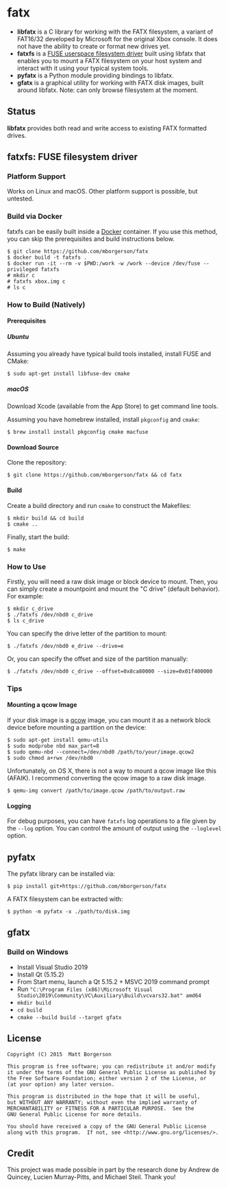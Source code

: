 fatx
====
* **libfatx** is a C library for working with the FATX filesystem, a variant of
  FAT16/32 developed by Microsoft for the original Xbox console. It does not
  have the ability to create or format new drives yet.
* **fatxfs** is a [FUSE userspace filesystem
  driver](https://en.wikipedia.org/wiki/Filesystem_in_Userspace) built using
  libfatx that enables you to mount a FATX filesystem on your host system and
  interact with it using your typical system tools.
* **pyfatx** is a Python module providing bindings to libfatx.
* **gfatx** is a graphical utility for working with FATX disk images, built around libfatx. Note: can only browse filesystem at the moment.

Status
------
**libfatx** provides both read and write access to existing FATX formatted
drives.

fatxfs: FUSE filesystem driver
------------------------------
### Platform Support
Works on Linux and macOS. Other platform support is possible, but untested.

### Build via Docker
fatxfs can be easily built inside a [Docker](https://www.docker.com/)
container. If you use this method, you can skip the prerequisites and
build instructions below.

    $ git clone https://github.com/mborgerson/fatx
    $ docker build -t fatxfs .
    $ docker run -it --rm -v $PWD:/work -w /work --device /dev/fuse --privileged fatxfs
    # mkdir c
    # fatxfs xbox.img c
    # ls c

### How to Build (Natively)
#### Prerequisites

##### Ubuntu
Assuming you already have typical build tools installed, install FUSE and CMake:

    $ sudo apt-get install libfuse-dev cmake

##### macOS
Download Xcode (available from the App Store) to get command line tools.

Assuming you have homebrew installed, install `pkgconfig` and `cmake`:

    $ brew install install pkgconfig cmake macfuse

#### Download Source
Clone the repository:

    $ git clone https://github.com/mborgerson/fatx && cd fatx

#### Build
Create a build directory and run `cmake` to construct the Makefiles:

    $ mkdir build && cd build
    $ cmake ..

Finally, start the build:

    $ make

### How to Use
Firstly, you will need a raw disk image or block device to mount. Then, you can
simply create a mountpoint and mount the "C drive" (default behavior). For
example:

    $ mkdir c_drive
    $ ./fatxfs /dev/nbd0 c_drive
    $ ls c_drive

You can specify the drive letter of the partition to mount:

    $ ./fatxfs /dev/nbd0 e_drive --drive=e

Or, you can specify the offset and size of the partition manually:

    $ ./fatxfs /dev/nbd0 c_drive --offset=0x8ca80000 --size=0x01f400000

### Tips
#### Mounting a qcow Image
If your disk image is a [qcow](https://en.wikipedia.org/wiki/Qcow) image, you
can mount it as a network block device before mounting a partition on the
device:

    $ sudo apt-get install qemu-utils
    $ sudo modprobe nbd max_part=8
    $ sudo qemu-nbd --connect=/dev/nbd0 /path/to/your/image.qcow2
    $ sudo chmod a+rwx /dev/nbd0

Unfortunately, on OS X, there is not a way to mount a qcow image like this
(AFAIK). I recommend converting the qcow image to a raw disk image.

    $ qemu-img convert /path/to/image.qcow /path/to/output.raw

#### Logging
For debug purposes, you can have `fatxfs` log operations to a file given by the
`--log` option. You can control the amount of output using the `--loglevel`
option.

pyfatx
------
The pyfatx library can be installed via:

    $ pip install git+https://github.com/mborgerson/fatx

A FATX filesystem can be extracted with:

    $ python -m pyfatx -x ./path/to/disk.img

gfatx
-----


### Build on Windows
* Install Visual Studio 2019
* Install Qt (5.15.2)
* From Start menu, launch a Qt 5.15.2 + MSVC 2019 command prompt
* Run `"C:\Program Files (x86)\Microsoft Visual Studio\2019\Community\VC\Auxiliary\Build\vcvars32.bat" amd64`
* `mkdir build`
* `cd build`
* `cmake --build build --target gfatx`


License
-------

    Copyright (C) 2015  Matt Borgerson

    This program is free software; you can redistribute it and/or modify
    it under the terms of the GNU General Public License as published by
    the Free Software Foundation; either version 2 of the License, or
    (at your option) any later version.

    This program is distributed in the hope that it will be useful,
    but WITHOUT ANY WARRANTY; without even the implied warranty of
    MERCHANTABILITY or FITNESS FOR A PARTICULAR PURPOSE.  See the
    GNU General Public License for more details.

    You should have received a copy of the GNU General Public License
    along with this program.  If not, see <http://www.gnu.org/licenses/>.

Credit
------
This project was made possible in part by the research done by Andrew de
Quincey, Lucien Murray-Pitts, and Michael Steil. Thank you!
